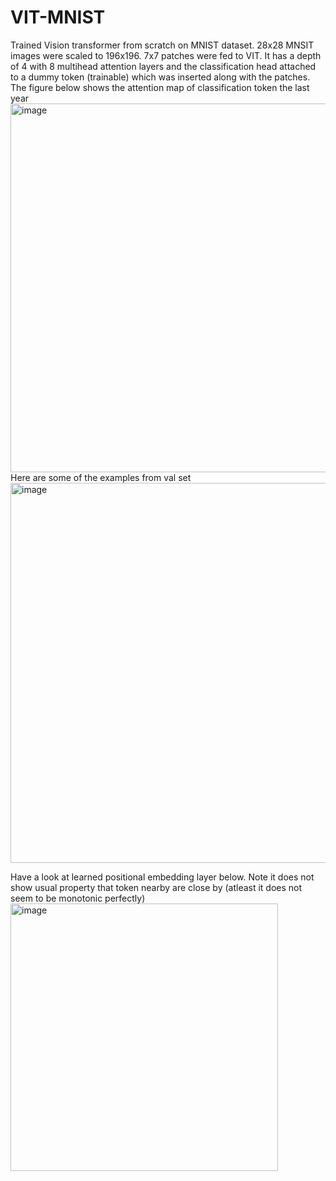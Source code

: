 # VIT-MNIST
Trained Vision transformer from scratch on MNIST dataset. 28x28 MNSIT images were scaled to 196x196. 7x7 patches were fed to VIT. It has a depth of 4 with 8 multihead attention layers and the classification head attached to a dummy token (trainable) which was inserted along with the patches.<br>
The figure below shows the attention map of classification token the last year <br>
<img width="590" alt="image" src="https://github.com/Sachin-Bharadwaj/VIT-MNIST/assets/26499326/737f6882-c9ef-4b5b-a7fb-66555e3eedac">
Here are some of the examples from val set <br>
<img width="608" alt="image" src="https://github.com/Sachin-Bharadwaj/VIT-MNIST/assets/26499326/b6045604-6aec-42d8-8f10-5c445b4f81c9">

Have a look at learned positional embedding layer below. Note it does not show usual property that token nearby are close by (atleast it does not seem to be monotonic perfectly) <br>
<img width="428" alt="image" src="https://github.com/Sachin-Bharadwaj/VIT-MNIST/assets/26499326/72168fa2-9911-4f61-81af-9846c84bd4bc">

